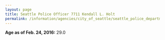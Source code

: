 ```yaml
---
layout: page
title: Seattle Police Officer 7711 Kendall L. Holt
permalink: /information/agencies/city_of_seattle/seattle_police_department/copbook/7711/
---
```


**Age as of Feb. 24, 2016:** 29.0
